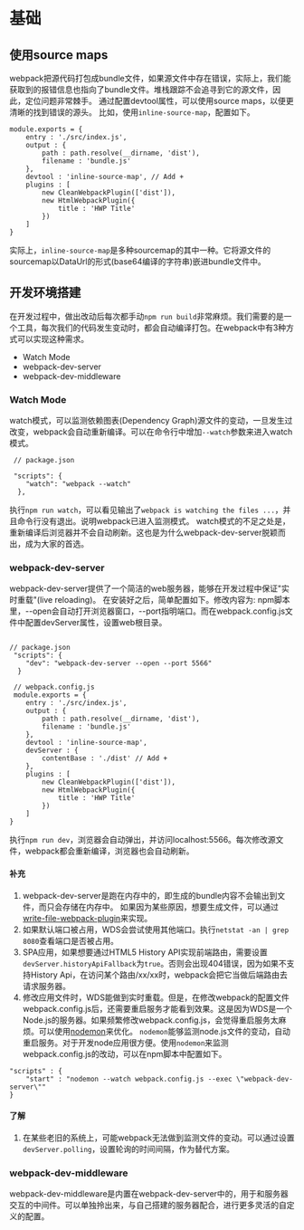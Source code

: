 # 基础

## 使用source maps
webpack把源代码打包成bundle文件，如果源文件中存在错误，实际上，我们能获取到的报错信息也指向了bundle文件。堆栈跟踪不会追寻到它的源文件，因此，定位问题非常棘手。
通过配置devtool属性，可以使用source maps，以便更清晰的找到错误的源头。
比如，使用``inline-source-map``，配置如下。
```
module.exports = {
    entry : './src/index.js',
    output : {
        path : path.resolve(__dirname, 'dist'),
        filename : 'bundle.js'
    },
    devtool : 'inline-source-map', // Add +
    plugins : [
        new CleanWebpackPlugin(['dist']),
        new HtmlWebpackPlugin({
            title : 'HWP Title'
        })
    ]
}
```
实际上，``inline-source-map``是多种sourcemap的其中一种。它将源文件的sourcemap以DataUrl的形式(base64编译的字符串)嵌进bundle文件中。

## 开发环境搭建
在开发过程中，做出改动后每次都手动``npm run build``非常麻烦。我们需要的是一个工具，每次我们的代码发生变动时，都会自动编译打包。在webpack中有3种方式可以实现这种需求。
- Watch Mode
- webpack-dev-server
- webpack-dev-middleware

### Watch Mode
watch模式，可以监测依赖图表(Dependency Graph)源文件的变动，一旦发生过改变，webpack会自动重新编译。可以在命令行中增加``--watch``参数来进入watch模式。


```
 // package.json

 "scripts": {
    "watch": "webpack --watch"
  },
```
执行``npm run watch``，可以看见输出了``webpack is watching the files ...``，并且命令行没有退出。说明webpack已进入监测模式。
watch模式的不足之处是，重新编译后浏览器并不会自动刷新。这也是为什么webpack-dev-server脱颖而出，成为大家的首选。

### webpack-dev-server
webpack-dev-server提供了一个简洁的web服务器，能够在开发过程中保证"实时重载"(live reloading)。
在安装好之后，简单配置如下。修改内容为: npm脚本里，--open会自动打开浏览器窗口，--port指明端口。而在webpack.config.js文件中配置devServer属性，设置web根目录。
```

// package.json
 "scripts": {
    "dev": "webpack-dev-server --open --port 5566"
  }

 // webpack.config.js
 module.exports = {
    entry : './src/index.js',
    output : {
        path : path.resolve(__dirname, 'dist'),
        filename : 'bundle.js'
    },
    devtool : 'inline-source-map',
    devServer : {
        contentBase : './dist' // Add +
    },
    plugins : [
        new CleanWebpackPlugin(['dist']),
        new HtmlWebpackPlugin({
            title : 'HWP Title'
        })
    ]
} 
```
执行``npm run dev``，浏览器会自动弹出，并访问localhost:5566。每次修改源文件，webpack都会重新编译，浏览器也会自动刷新。

#### 补充
1. webpack-dev-server是跑在内存中的，即生成的bundle内容不会输出到文件，而只会存储在内存中。
如果因为某些原因，想要生成文件，可以通过[write-file-webpack-plugin](https://github.com/gajus/write-file-webpack-plugin)来实现。
2. 如果默认端口被占用，WDS会尝试使用其他端口。执行``netstat -an | grep 8080``查看端口是否被占用。
3. SPA应用，如果想要通过HTML5 History API实现前端路由，需要设置``devServer.historyApiFallback``为``true``。否则会出现404错误，因为如果不支持History Api，在访问某个路由/xx/xx时，webpack会把它当做后端路由去请求服务器。
4. 修改应用文件时，WDS能做到实时重载。但是，在修改webpack的配置文件webpack.config.js后，还需要重启服务才能看到效果。这是因为WDS是一个Node.js的服务器。如果频繁修改webpack.config.js，会觉得重启服务太麻烦。可以使用[nodemon](https://github.com/remy/nodemon)来优化。
``nodemon``能够监测node.js文件的变动，自动重启服务。对于开发node应用很方便。使用``nodemon``来监测webpack.config.js的改动，可以在npm脚本中配置如下。
```
"scripts" : {
    "start" : "nodemon --watch webpack.config.js --exec \"webpack-dev-server\""
}
```

#### 了解
1. 在某些老旧的系统上，可能webpack无法做到监测文件的变动。可以通过设置``devServer.polling``，设置轮询的时间间隔，作为替代方案。

### webpack-dev-middleware
webpack-dev-middleware是内置在webpack-dev-server中的，用于和服务器交互的中间件。可以单独拎出来，与自己搭建的服务器配合，进行更多灵活的自定义的配置。



